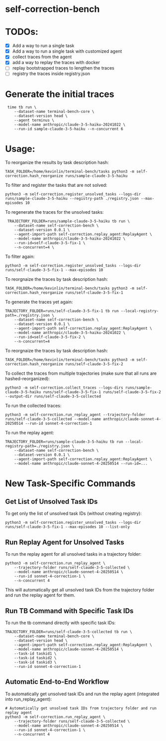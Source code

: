 # self-correction-bench

# TODOs:
- [x] Add a way to run a single task
- [x] Add a way to run a single task with customized agent
- [x] collect traces from the agent
- [x] add a way to replay the traces with docker 
- [ ] replay bootstrapped traces to lengthen the traces
- [ ] registry the traces inside registry.json

# Generate the initial traces

```
 time tb run \
    --dataset-name terminal-bench-core \
    --dataset-version head \
    --agent terminus \
    --model-name anthropic/claude-3-5-haiku-20241022 \
    --run-id sample-claude-3-5-haiku --n-concurrent 6
```

# Usage:
To reorganize the results by task description hash:
```
TASK_FOLDER=/home/kevinlin/terminal-bench/tasks python3 -m self-correction.hash_reorganize runs/sample-claude-3-5-haiku
```

To filter and register the tasks that are not solved:
```
python3 -m self-correction.register_unsolved_tasks --logs-dir runs/sample-claude-3-5-haiku --registry-path ./registry.json --max-episodes 10
```

To regenerate the traces for the unsolved tasks:
```
 TRAJECTORY_FOLDER=runs/sample-claude-3-5-haiku tb run \
    --dataset-name self-correction-bench \
    --dataset-version 0.0.1 \
    --agent-import-path self-correction.replay_agent:ReplayAgent \
    --model-name anthropic/claude-3-5-haiku-20241022 \
    --run-id=self-claude-3-5-fix-1 \
    --n-concurrent=4 \
```

To filter again:
```
python3 -m self-correction.register_unsolved_tasks --logs-dir runs/self-claude-3-5-fix-1 --max-episodes 10
```

To reorgnaize the traces by task description hash:
```
TASK_FOLDER=/home/kevinlin/terminal-bench/tasks python3 -m self-correction.hash_reorganize runs/self-claude-3-5-fix-1
```

To generate the traces yet again:
```
TRAJECTORY_FOLDER=runs/self-claude-3-5-fix-1 tb run --local-registry-path=./registry.json \
    --dataset-name self-correction-bench \
    --dataset-version 0.0.1 \
    --agent-import-path self-correction.replay_agent:ReplayAgent \
    --model-name anthropic/claude-3-5-haiku-20241022 \
    --run-id=self-claude-3-5-fix-2 \
    --n-concurrent=4 
```

To reorgnaize the traces by task description hash:
```
TASK_FOLDER=/home/kevinlin/terminal-bench/tasks python3 -m self-correction.hash_reorganize runs/self-claude-3-5-fix-2
```

To collect the traces from multiple trajectories (make sure that all runs are hashed-reorganized):
```
python3 -m self-correction.collect_traces --logs-dirs runs/sample-claude-3-5-haiku runs/self-claude-3-5-fix-1 runs/self-claude-3-5-fix-2 --output-dir runs/self-claude-3-5-collected
```

To run the collected traces:
```
python3 -m self-correction.run_replay_agent --trajectory-folder runs/self-claude-3-5-collected --model-name anthropic/claude-sonnet-4-20250514 --run-id sonnet-4-correction-1
```


To run the replay agent:
```
TRAJECTORY_FOLDER=runs/sample-claude-3-5-haiku tb run --local-registry-path=./registry.json \
    --dataset-name self-correction-bench \
    --dataset-version 0.0.1 \
    --agent-import-path self-correction.replay_agent:ReplayAgent \
    --model-name anthropic/claude-sonnet-4-20250514 --run-id=...
```

# New Task-Specific Commands

## Get List of Unsolved Task IDs

To get only the list of unsolved task IDs (without creating registry):
```
python3 -m self-correction.register_unsolved_tasks --logs-dir runs/self-claude-3-5-fix-1 --max-episodes 10 --list-only
```

## Run Replay Agent for Unsolved Tasks

To run the replay agent for all unsolved tasks in a trajectory folder:
```
python3 -m self-correction.run_replay_agent \
    --trajectory-folder runs/self-claude-3-5-collected \
    --model-name anthropic/claude-sonnet-4-20250514 \
    --run-id sonnet-4-correction-1 \
    --n-concurrent 4
```

This will automatically get all unsolved task IDs from the trajectory folder and run the replay agent for them.

## Run TB Command with Specific Task IDs

To run the tb command directly with specific task IDs:
```
TRAJECTORY_FOLDER=runs/self-claude-3-5-collected tb run \
    --dataset-name terminal-bench-core \
    --dataset-version head \
    --agent-import-path self-correction.replay_agent:ReplayAgent \
    --model-name anthropic/claude-sonnet-4-20250514 \
    --task-id taskid1 \
    --task-id taskid2 \
    --task-id taskid3 \
    --run-id sonnet-4-correction-1
```

## Automatic End-to-End Workflow

To automatically get unsolved task IDs and run the replay agent (integrated into run_replay_agent):

```
# Automatically get unsolved task IDs from trajectory folder and run replay agent
python3 -m self-correction.run_replay_agent \
    --trajectory-folder runs/self-claude-3-5-collected \
    --model-name anthropic/claude-sonnet-4-20250514 \
    --run-id sonnet-4-correction-1 \
    --n-concurrent 4
```
